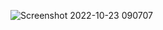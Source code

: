 ![Screenshot 2022-10-23 090707](https://user-images.githubusercontent.com/116474842/197373276-ce86b35b-ee50-4848-94fc-2e2cb21ee478.png)
